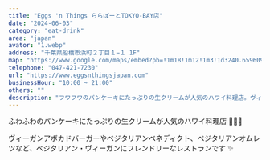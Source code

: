 ```yaml
---
title: "Eggs 'n Things ららぽーとTOKYO-BAY店"
date: "2024-06-03"
category: "eat-drink"
area: "japan"
avator: "1.webp"
address: "千葉県船橋市浜町２丁目１−１ 1F"
map: "https://www.google.com/maps/embed?pb=!1m18!1m12!1m3!1d3240.659609356711!2d139.98893597633398!3d35.685382572586!2m3!1f0!2f0!3f0!3m2!1i1024!2i768!4f13.1!3m3!1m2!1s0x60187fc73f7869dd%3A0x88d5fc2ee9d246cf!2zRWdncyAnbiBUaGluZ3Mg44KJ44KJ44G944O844GoVE9LWU8tQkFZ5bqX!5e0!3m2!1sja!2sjp!4v1718360687031!5m2!1sja!2sjp"
telephone: "047-421-7230"
url: "https://www.eggsnthingsjapan.com"
businessHour: "10:00 ~ 21:00"
others: ""
description: "フワフワのパンケーキにたっぷりの生クリームが人気のハワイ料理店。ヴィーガンアボカドバーガーやベジタリアンベネディクト、ベジタリアンオムレツなど、ベジタリアン・ヴィーガンにフレンドリーなレストランです。"
---
```


ふわふわのパンケーキにたっぷりの生クリームが人気のハワイ料理店 🌴🥥🌺

ヴィーガンアボカドバーガーやベジタリアンベネディクト、ベジタリアンオムレツなど、ベジタリアン・ヴィーガンにフレンドリーなレストランです ✨
